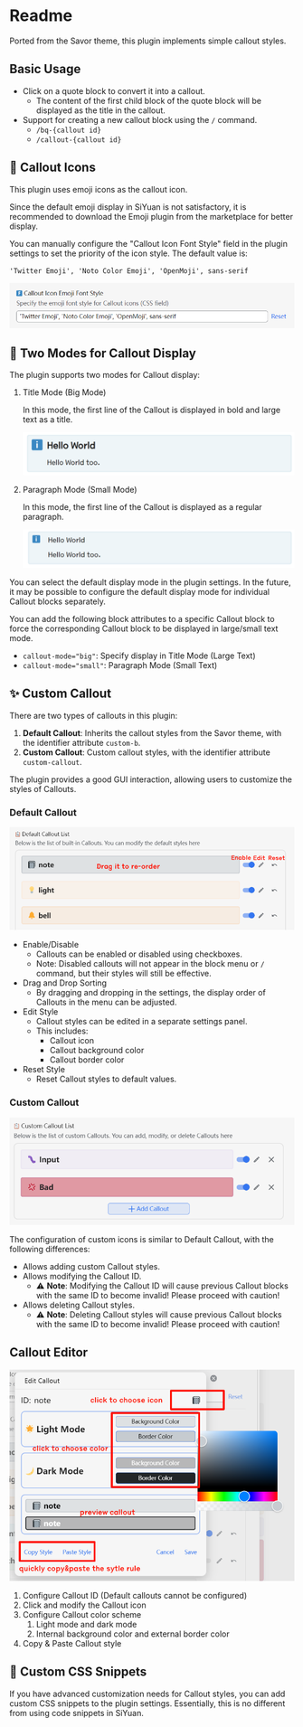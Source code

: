 # Readme

Ported from the Savor theme, this plugin implements simple callout styles.

## Basic Usage

- Click on a quote block to convert it into a callout.
  - The content of the first child block of the quote block will be displayed as the title in the callout.
- Support for creating a new callout block using the `/` command.
  - `/bq-{callout id}`
  - `/callout-{callout id}`

## 🎨 Callout Icons

This plugin uses emoji icons as the callout icon.

Since the default emoji display in SiYuan is not satisfactory, it is recommended to download the Emoji plugin from the marketplace for better display.

You can manually configure the "Callout Icon Font Style" field in the plugin settings to set the priority of the icon style. The default value is:

```
'Twitter Emoji', 'Noto Color Emoji', 'OpenMoji', sans-serif
```

![](asset/emoji-font.png)


## 🔋 Two Modes for Callout Display

The plugin supports two modes for Callout display:

1. Title Mode (Big Mode)

    In this mode, the first line of the Callout is displayed in bold and large text as a title.

    ![](asset/big-mode.png)
2. Paragraph Mode (Small Mode)

    In this mode, the first line of the Callout is displayed as a regular paragraph.

    ![](asset/small-mode.png)

You can select the default display mode in the plugin settings. In the future, it may be possible to configure the default display mode for individual Callout blocks separately.

You can add the following block attributes to a specific Callout block to force the corresponding Callout block to be displayed in large/small text mode.

* `callout-mode="big"`: Specify display in Title Mode (Large Text)
* `callout-mode="small"`: Paragraph Mode (Small Text)


## ✨ Custom Callout

There are two types of callouts in this plugin:

1. **Default Callout**: Inherits the callout styles from the Savor theme, with the identifier attribute `custom-b`.
2. **Custom Callout**: Custom callout styles, with the identifier attribute `custom-callout`.

The plugin provides a good GUI interaction, allowing users to customize the styles of Callouts.

### Default Callout

![](asset/default-callout.png)

- Enable/Disable
  - Callouts can be enabled or disabled using checkboxes.
  - Note: Disabled callouts will not appear in the block menu or `/` command, but their styles will still be effective.
- Drag and Drop Sorting
  - By dragging and dropping in the settings, the display order of Callouts in the menu can be adjusted.
- Edit Style
  - Callout styles can be edited in a separate settings panel.
  - This includes:
    - Callout icon
    - Callout background color
    - Callout border color
- Reset Style
  - Reset Callout styles to default values.

### Custom Callout

![](asset/custom-callout.png)

The configuration of custom icons is similar to Default Callout, with the following differences:

- Allows adding custom Callout styles.
- Allows modifying the Callout ID.
  - ⚠️ **Note**: Modifying the Callout ID will cause previous Callout blocks with the same ID to become invalid! Please proceed with caution!
- Allows deleting Callout styles.
  - ⚠️ **Note**: Deleting Callout styles will cause previous Callout blocks with the same ID to become invalid! Please proceed with caution!

## Callout Editor

![](asset/editor.png)

1. Configure Callout ID (Default callouts cannot be configured)
2. Click and modify the Callout icon
3. Configure Callout color scheme
   1. Light mode and dark mode
   2. Internal background color and external border color
4. Copy & Paste Callout style


## 🎨 Custom CSS Snippets

If you have advanced customization needs for Callout styles, you can add custom CSS snippets to the plugin settings.
Essentially, this is no different from using code snippets in SiYuan.